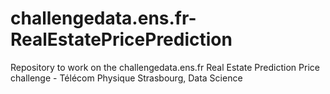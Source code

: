 # challengedata.ens.fr-RealEstatePricePrediction
Repository to work on the challengedata.ens.fr Real Estate Prediction Price challenge - Télécom Physique Strasbourg, Data Science
